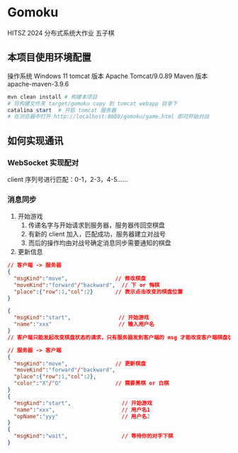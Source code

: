 # Gomoku
HITSZ 2024 分布式系统大作业 五子棋
## 本项目使用环境配置
操作系统 Windows 11
tomcat 版本 Apache Tomcat/9.0.89
Maven 版本 apache-maven-3.9.6
```powershell
mvn clean install # 构建本项目
# 将构建文件夹 target/gomoku copy 到 tomcat webapp 目录下
catalina start  # 开启 tomcat 服务器
# 在浏览器中打开 http://localhost:8080/gomoku/game.html 即可开始对战
```
## 如何实现通讯
### WebSocket 实现配对
client 序列号进行匹配：0-1，2-3，4-5......
### 消息同步
1. 开始游戏
   1. 传递名字与开始请求到服务器，服务器传回空棋盘
   2. 有新的 client 加入，匹配成功，服务器建立对战号
   3. 而后的操作均由对战号确定消息同步需要通知的棋盘
2. 更新信息
```json
// 客户端 -> 服务器
{                 
  "msgKind":"move",               // 修改棋盘
  "moveKind":"forward"/"backward",  // 下 or 悔棋
  "place":{"row":1,"col":2}       // 表示点击改变的棋盘位置
}

{
  "msgKind":"start",               // 开始游戏 
  "name":"xxx"                     // 输入用户名
}
// 客户端只能发起改变棋盘状态的请求，只有服务器发到客户端的 msg 才能改变客户端棋盘状态

// 服务器 -> 客户端
{
  "msgKind":"move",               // 更新棋盘
  "moveKind":"forward"/"backward",
  "place":{"row":1,"col":2},
  "color":"X"/"O"                 // 需要黑棋 or 白棋
} 
{
  "msgKind":"start",                // 开始游戏 
  "name":"xxx",                     // 用户名1
  "opName":"yyy"                    // 用户名2
}
{
  "msgKind":"wait",                 // 等待你的对手下棋
}
```
